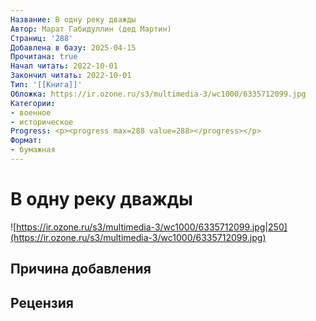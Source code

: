 ```yaml
---
Название: В одну реку дважды
Автор: Марат Габидуллин (дед Мартин)
Страниц: '288'
Добавлена в базу: 2025-04-15
Прочитана: true
Начал читать: 2022-10-01
Закончил читать: 2022-10-01
Тип: '[[Книга]]'
Обложка: https://ir.ozone.ru/s3/multimedia-3/wc1000/6335712099.jpg
Категории:
- военное
- историческое
Progress: <p><progress max=288 value=288></progress></p>
Формат:
- бумажная
---
```

# В одну реку дважды

![https://ir.ozone.ru/s3/multimedia-3/wc1000/6335712099.jpg|250](https://ir.ozone.ru/s3/multimedia-3/wc1000/6335712099.jpg)

## Причина добавления


## Рецензия